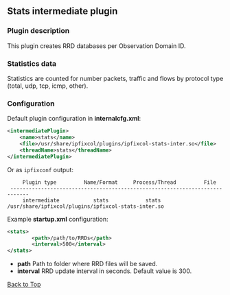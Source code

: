 ## <a name="top"></a>Stats intermediate plugin
### Plugin description

This plugin creates RRD databases per Observation Domain ID.

### Statistics data

Statistics are counted for number packets, traffic and flows by protocol type (total, udp, tcp, icmp, other).

### Configuration

Default plugin configuration in **internalcfg.xml**:

```xml
<intermediatePlugin>
    <name>stats</name>
    <file>/usr/share/ipfixcol/plugins/ipfixcol-stats-inter.so</file>
    <threadName>stats</threadName>
</intermediatePlugin>
```

Or as `ipfixconf` output:
  
```
     Plugin type         Name/Format     Process/Thread         File        
 ----------------------------------------------------------------------------
     intermediate           stats            stats          /usr/share/ipfixcol/plugins/ipfixcol-stats-inter.so
```

Example **startup.xml** configuration:

```xml
<stats>
        <path>/path/to/RRDs</path>
        <interval>500</interval>
</stats>
```
*  **path** Path to folder where RRD files will be saved.
*  **interval** RRD update interval in seconds. Default value is 300.

[Back to Top](#top)
